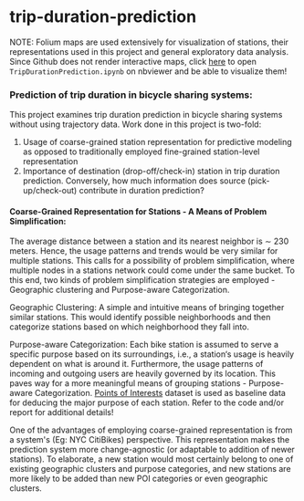 # trip-duration-prediction

NOTE: Folium maps are used extensively for visualization of stations, their representations used in this project and general exploratory data analysis. Since Github does not render interactive maps, click [here](https://nbviewer.org/github/meghana-holla/trip-duration-prediction/blob/main/TripDurationPrediction.ipynb) to open `TripDurationPrediction.ipynb` on nbviewer and be able to visualize them!

### Prediction of trip duration in bicycle sharing systems:

This project examines trip duration prediction in bicycle sharing systems without using trajectory data. Work done in this project is two-fold:

1. Usage of coarse-grained station representation for predictive modeling as opposed to traditionally employed fine-grained station-level representation
2. Importance of destination (drop-off/check-in) station in trip duration prediction. Conversely, how much information does source (pick-up/check-out) contribute in duration prediction?

#### Coarse-Grained Representation for Stations - A Means of Problem Simplification:
The average distance between a station and its nearest neighbor is ∼ 230 meters. Hence, the usage patterns and trends would be very similar for multiple stations. This calls for a possibility of problem simplification, where multiple nodes in a stations network could come under the same bucket. To this end, two kinds of problem simplification strategies are employed - Geographic clustering and Purpose-aware Categorization. 

Geographic Clustering: A simple and intuitive means of bringing together similar stations. This would identify possible neighborhoods and then categorize stations based on which neighborhood they fall into. 

Purpose-aware Categorization: Each bike station is assumed to serve a specific purpose based on its surroundings, i.e., a station‘s usage is heavily dependent on what is around it. Furthermore, the usage patterns of incoming and outgoing users are heavily governed by its location. This paves way for a more meaningful means of grouping stations - Purpose-aware Categorization. [Points of Interests](https://data.cityofnewyork.us/City-Government/Points-Of-Interest/rxuy-2muj) dataset is used as baseline data for deducing the major purpose of each station. Refer to the code and/or report for additional details!

One of the advantages of employing coarse-grained representation is from a system's (Eg: NYC CitiBikes) perspective. This representation makes the prediction system more change-agnostic (or adaptable to addition of newer stations). To elaborate, a new station would most certainly belong to one of existing geographic clusters and purpose categories, and new stations are more likely to be added than new POI categories or even geographic clusters.

